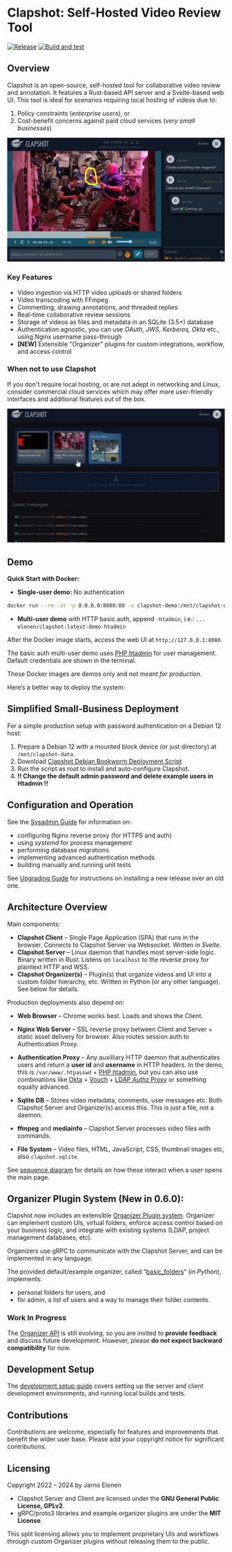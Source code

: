 # Clapshot: Self-Hosted Video Review Tool
[![Release](https://img.shields.io/github/v/release/elonen/clapshot?include_prereleases)]() [![Build and test](https://github.com/elonen/clapshot/actions/workflows/docker-test.yml/badge.svg)](https://github.com/elonen/clapshot/actions/workflows/docker-test.yml)

## Overview

Clapshot is an open-source, self-hosted tool for collaborative video review and annotation. It features a Rust-based API server and a Svelte-based web UI. This tool is ideal for scenarios requiring local hosting of videos due to:

1. Policy constraints (*enterprise users*), or
2. Cost-benefit concerns against paid cloud services (*very small businesses*)

![Review UI screenshot](doc/video-commenting.webp)

### Key Features

- Video ingestion via HTTP video uploads or shared folders
- Video transcoding with FFmpeg
- Commenting, drawing annotations, and threaded replies
- Real-time collaborative review sessions
- Storage of videos as files and metadata in an SQLite (3.5+) database
- Authentication agnostic, you can use *OAuth, JWS, Kerberos, Okta* etc., using Nginx username pass-through
- **[NEW]** Extensible "Organizer" plugins for custom integrations, workflow, and access control

### When not to use Clapshot

If you don't require local hosting, or are not adept in networking and Linux, consider commercial cloud services which may offer more user-friendly interfaces and additional features out of the box.

![Video listing screenshot](doc/video-list.webp)

## Demo

**Quick Start with Docker:**

- **Single-user demo:** No authentication

```bash
docker run --rm -it -p 0.0.0.0:8080:80 -v clapshot-demo:/mnt/clapshot-data/data elonen/clapshot:latest-demo
```

- **Multi-user demo** with HTTP basic auth, append `-htadmin`, i.e.: `... elonen/clapshot:latest-demo-htadmin`

After the Docker image starts, access the web UI at `http://127.0.0.1:8080`.

The basic auth multi-user demo uses [PHP htadmin](https://github.com/soster/htadmin) for user management. Default credentials are shown in the terminal.

These Docker images are demos only and *not meant for production*.

Here’s a better way to deploy the system:

## Simplified Small-Business Deployment

For a simple production setup with password authentication on a Debian 12 host:

1. Prepare a Debian 12 with a mounted block device (or just directory) at `/mnt/clapshot-data`.
2. Download [Clapshot Debian Bookworm Deployment Script](https://gist.github.com/elonen/80a721f13bb4ec1378765270094ed5d5)
3. Run the script as root to install and auto-configure Clapshot.
4. **!! Change the default admin password and delete example users in Htadmin !!**

## Configuration and Operation

See the [Sysadmin Guide](doc/sysadmin-guide.md) for information on:

- configuring Nginx reverse proxy (for HTTPS and auth)
- using *systemd* for process management
- performing database migrations
- implementing advanced authentication methods
- building manually and running unit tests

See [Upgrading Guide](doc/upgrading.md) for instructions on installing a new release over an old one.

## Architecture Overview

Main components:

- **Clapshot Client** – Single Page Application (SPA) that runs in the browser. Connects to Clapshot Server via Websocket. Written in *Svelte*.
- **Clapshot Server** – Linux daemon that handles most server-side logic. Binary written in *Rust*. Listens on `localhost` to the reverse proxy for plaintext HTTP and WSS.
- **Clapshot Organizer(s)** – Plugin(s) that organize videos and UI into a custom folder hierarchy, etc. Written in Python (or any other language). See below for details.

Production deployments also depend on:

- **Web Browser** – Chrome works best. Loads and shows the Client.
- **Nginx Web Server** – SSL reverse proxy between Client and Server + static asset delivery for browser. Also routes session auth to Authentication Proxy.
- **Authentication Proxy** – Any auxilliary HTTP daemon that authenticates users and return a **user id** and **username** in HTTP headers. In the demo, this is `/var/www/.htpasswd` + [PHP htadmin](https://github.com/soster/htadmin), but you can also use combinations like [Okta](https://www.okta.com/) + [Vouch](https://github.com/vouch/vouch-proxy) + [LDAP Authz Proxy](https://github.com/elonen/ldap_authz_proxy) or something equally advanced.

- **Sqlite DB** – Stores video metadata, comments, user messages etc. Both Clapshot Server and Organizer(s) access this. This is just a file, not a daemon.
- **ffmpeg** and **mediainfo** – Clapshot Server processes video files with commands.
- **File System** – Video files, HTML, JavaScript, CSS, thumbnail images etc, also `clapshot.sqlite`.

See [sequence diagram](doc/generated/open-frontpage-process.svg) for details on how these interact when a user opens the main page.

## Organizer Plugin System (New in 0.6.0):
Clapshot now includes an extensible [Organizer Plugin system](doc/organizer-plugins.md). Organizer can implement custom UIs, virtual folders, enforce access control based on your business logic, and integrate with existing systems (LDAP, project management databases, etc).

Organizers use gRPC to communicate with the Clapshot Server, and can be implemented in any language.

The provided default/example organizer, called “[basic_folders](organizer/basic_folders/README.md)” (in *Python*), implements:
 - personal folders for users, and
 - for admin, a list of users and a way to manage their folder contents.

### Work In Progress

The [Organizer API](protobuf/proto/organizer.proto) is still evolving, so you are invited to **provide feedback** and discuss future development. However, please **do not expect backward compatibility** for now.

## Development Setup

The [development setup guide](doc/development-setup.md) covers setting up the server and client development environments, and running local builds and tests.

## Contributions

Contributions are welcome, especially for features and improvements that benefit the wider user base. Please add your copyright notice for significant contributions.

## Licensing

Copyright 2022 – 2024 by Jarno Elonen

- Clapshot Server and Client are licensed under the **GNU General Public License, GPLv2**.
- gRPC/proto3 libraries and example organizer plugins are under the **MIT License**.

This split licensing allows you to implement proprietary UIs and workflows through custom Organizer plugins without releasing them to the public.
